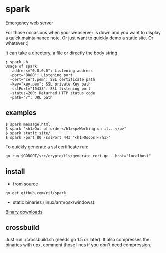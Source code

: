 # spark

Emergency web server

For those occasions when your webserver is down and you want to display a quick maintainance note. Or just want to quickly demo a static site. Or whatever :)

It can take a directory, a file or directly the body string.


```
❯ spark -h
Usage of spark:
  -address="0.0.0.0": Listening address
  -port="8080": Listening port
  -cert="cert.pem": SSL certificate path
  -key="key.pem": SSL private Key path
  -sslPort="10433": SSL listening port
  -status=200: Returned HTTP status code
  -path="/": URL path

```

## examples

```
$ spark message.html
$ spark "<h1>Out of order</h1><p>Working on it...</p>"
$ spark static_site/
$ spark -port 80 -sslPort 443 "<h1>Ooops!</h1>"
```

To quickly generate a ssl certificate run:

```
go run $GOROOT/src/crypto/tls/generate_cert.go --host="localhost"
```

## install
- from source
```
go get github.com/rif/spark
```
- static binaries (linux/arm/osx/windows):

<a href="https://www.dropbox.com/sh/ee9h1nq2wcyi5cn/AAAR4-_i01IRrGaF34VI26USa?dl=0" target="_blank">Binary downloads</a>

## crossbuild

Just run ./crossbuild.sh (needs go 1.5 or later). It also compresses the binaries with upx, comment those lines if you don't need compression.

